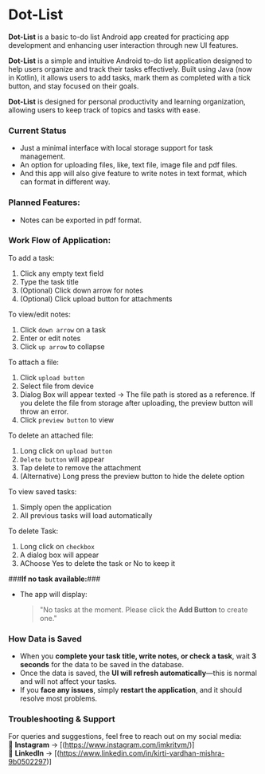 # **Dot-List**

**Dot-List** is a basic to-do list Android app created for practicing app development and enhancing user interaction through new UI features.


**Dot-List** is a simple and intuitive Android to-do list application designed to help 
users organize and track their tasks effectively. Built using Java (now in Kotlin), it allows users to add tasks, 
mark them as completed with a tick button, and stay focused on their goals.

**Dot-List** is designed for personal productivity and learning organization, 
allowing users to keep track of topics and tasks with ease.

### Current Status

* Just a minimal interface with local storage support for task management.
* An option for uploading files, like, text file, image file and pdf files.
* And this app will also give feature to write notes in text format, which can format in different way.

### Planned Features:
* Notes can be exported in pdf format.


### Work Flow of Application:

To add a task:
1. Click any empty text field
2. Type the task title
3. (Optional) Click down arrow for notes
4. (Optional) Click upload button for attachments

To view/edit notes:
1. Click `down arrow` on a task
2. Enter or edit notes
3. Click `up arrow` to collapse

To attach a file:
1. Click `upload button`
2. Select file from device
3. Dialog Box will appear texted -> The file path is stored as a reference. If you delete the file from storage after uploading, the preview button will throw an error.
4. Click `preview button` to view

To delete an attached file:
1. Long click on `upload button`
2. `Delete button` will appear
3. Tap delete to remove the attachment
4. (Alternative) Long press the preview button to hide the delete option

To view saved tasks:
1. Simply open the application
2. All previous tasks will load automatically

To delete Task:
1. Long click on `checkbox`
2. A dialog box will appear
3. AChoose Yes to delete the task or No to keep it

###**If no task available:**###
- The app will display:  
  > "No tasks at the moment. Please click the **Add Button** to create one."



### **How Data is Saved**  
- When you **complete your task title, write notes, or check a task**, wait **3 seconds** for the data to be saved in the database.  
- Once the data is saved, the **UI will refresh automatically**—this is normal and will not affect your tasks.  
- If you **face any issues**, simply **restart the application**, and it should resolve most problems.

### **Troubleshooting & Support**  
For queries and suggestions, feel free to reach out on my social media:  
📸 **Instagram** → [(https://www.instagram.com/imkritvm/)]  
💼 **LinkedIn** → [(https://www.linkedin.com/in/kirti-vardhan-mishra-9b0502297)]


